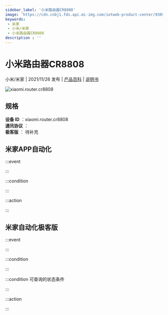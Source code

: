 ```yaml
---
sidebar_label: '小米路由器CR8808'
image: 'https://cdn.cnbj1.fds.api.mi-img.com/iotweb-product-center/9309d9656a4255d907dd671978ffa838_1627621611379.png?GalaxyAccessKeyId=AKVGLQWBOVIRQ3XLEW&Expires=9223372036854775807&Signature=5zqZpP1MSmwDtjoMCUcM4IHE7rs='
keywords: 
 - 米家
 - 小米/米家
 - 小米路由器CR8808
description : ''
---
```

# 小米路由器CR8808

小米/米家 | 2021/11/26 发布 | [产品百科](https://home.mi.com/webapp/content/baike/product/index.html?model=xiaomi.router.cr8808/) | [说明书](https://home.mi.com/views/introduction.html?model=xiaomi.router.cr8808&region=cn)

![xiaomi.router.cr8808](https://cdn.cnbj1.fds.api.mi-img.com/iotweb-product-center/9309d9656a4255d907dd671978ffa838_1627621611379.png?GalaxyAccessKeyId=AKVGLQWBOVIRQ3XLEW&Expires=9223372036854775807&Signature=5zqZpP1MSmwDtjoMCUcM4IHE7rs=)

## 规格  
> 
**设备 ID** ：xiaomi.router.cr8808  
**通讯协议** ：  
**极客版**  ： 待补充 


## 米家APP自动化  

:::event  

:::

:::condition  

:::

:::action   

:::

## 米家自动化极客版  

:::event  

:::

:::condition  

:::

:::condition 可查询的状态条件  

:::

:::action  

:::

        
